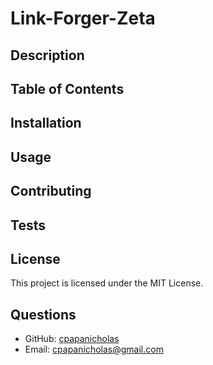 # Link-Forger-Zeta

## Description

## Table of Contents

## Installation

## Usage

## Contributing

## Tests

## License
This project is licensed under the MIT License.

## Questions
- GitHub: [cpapanicholas](https://github.com/cpapanicholas)
- Email: cpapanicholas@gmail.com